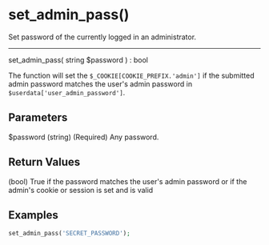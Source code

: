 # set_admin_pass()

Set password of the currently logged in an administrator.

---

set_admin_pass( string $password ) : bool

The function will set the `$_COOKIE[COOKIE_PREFIX.'admin']` if the submitted admin password matches the user's admin password in `$userdata['user_admin_password']`.

## Parameters

$password (string) (Required) Any password.

## Return Values

(bool) True if the password matches the user's admin password or if the admin's cookie or session is set and is valid

## Examples

```php
set_admin_pass('SECRET_PASSWORD');
```
